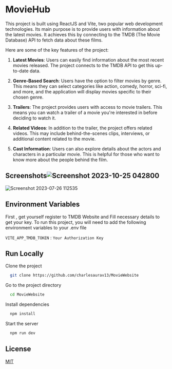 
# MovieHub

This project is built using ReactJS and Vite, two popular web development technologies. Its main purpose is to provide users with information about the latest movies. It achieves this by connecting to the TMDB (The Movie Database) API to fetch data about these films.

Here are some of the key features of the project:

1. **Latest Movies**: Users can easily find information about the most recent movies released. The project connects to the TMDB API to get this up-to-date data.

2. **Genre-Based Search**: Users have the option to filter movies by genre. This means they can select categories like action, comedy, horror, sci-fi, and more, and the application will display movies specific to their chosen genre.

3. **Trailers**: The project provides users with access to movie trailers. This means you can watch a trailer of a movie you're interested in before deciding to watch it.

4. **Related Videos**: In addition to the trailer, the project offers related videos. This may include behind-the-scenes clips, interviews, or additional content related to the movie.

5. **Cast Information**: Users can also explore details about the actors and characters in a particular movie. This is helpful for those who want to know more about the people behind the film.


## Screenshots![Screenshot 2023-10-25 042800](https://github.com/charlesaurav13/MovieWebsite/assets/81438796/27377ea2-29c0-4f5a-86e7-6ec18c340c62)


![Screenshot 2023-07-26 112535](https://github.com/charlesaurav13/MovieWebsite/assets/81438796/53feef01-e1a6-4e81-8896-7dbbf071ac8a)




## Environment Variables

First , get yourself register to TMDB Website and Fill necessary details to get your key.
To run this project, you will need to add the following environment variables to your .env file

`VITE_APP_TMDB_TOKEN` : `Your Authorization Key`



## Run Locally

Clone the project

```bash
  git clone https://github.com/charlesaurav13/MovieWebsite
```

Go to the project directory

```bash
  cd MovieWebsite
```

Install dependencies

```bash
  npm install
```

Start the server

```bash
  npm run dev
```


## License

[MIT](https://choosealicense.com/licenses/mit/)

